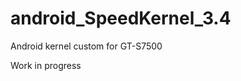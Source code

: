 android_SpeedKernel_3.4
=======================

Android kernel custom for GT-S7500 

Work in progress
